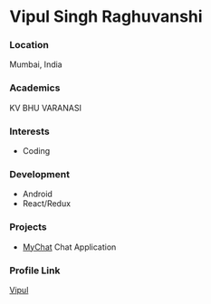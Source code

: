 # Vipul Singh Raghuvanshi

### Location

Mumbai, India

### Academics

KV BHU VARANASI

### Interests

- Coding

### Development

- Android
- React/Redux

### Projects

- [MyChat](github.com/a7r3/MyChat) Chat Application

### Profile Link

[Vipul](github.com/vipul-08)